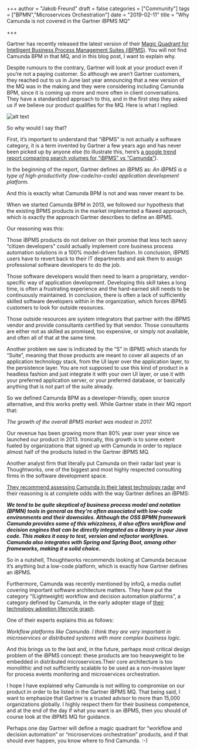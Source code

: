 +++
author = "Jakob Freund"
draft = false
categories = ["Community"]
tags = ["BPMN","Microservices Orchestration"]
date = "2019-02-11"
title = "Why Camunda is not covered in the Gartner iBPMS MQ"

+++

Gartner has recently released the latest version of their [Magic Quadrant for Intelligent Business Process Management Suites (iBPMS)](https://www.gartner.com/doc/reprints?id=1-66AAPG8&ct=190131&st=sb). You will not find Camunda BPM in that MQ, and in this blog post, I want to explain why.

Despite rumours to the contrary, Gartner will look at your product even if you’re not a paying customer. So although we aren’t Gartner customers, they reached out to us in June last year announcing that a new version of the MQ was in the making and they were considering including Camunda BPM, since it is coming up more and more often in client conversations. They have a standardized approach to this, and in the first step they asked us if we believe our product qualifies for the MQ. Here is what I replied:

<!--more-->
![alt text](https://blog.camunda.com/post/2019/02/Camunda-Gartner.png "Camunda-Gartner")

So why would I say that?

First, it’s important to understand that “iBPMS” is not actually a software category, it is a term invented by Gartner a few years ago and has never been picked up by anyone else (to illustrate this, here’s [a google trend report comparing search volumes for “iBPMS” vs “Camunda”](https://trends.google.com/trends/explore?date=all&q=ibpms,camunda)).

In the beginning of the report, Gartner defines an iBPMS as:
*An iBPMS is a type of high-productivity (low-code/no-code) application development platform.*

And this is exactly what Camunda BPM is not and was never meant to be.

When we started Camunda BPM in 2013, we followed our hypothesis that the existing BPMS products in the market implemented a flawed approach, which is exactly the approach Gartner describes to define an iBPMS.

Our reasoning was this:

Those iBPMS products do not deliver on their promise that less tech savvy “citizen developers” could actually implement core business process automation solutions in a 100% model-driven fashion. In conclusion, iBPMS users have to revert back to their IT departments and ask them to assign professional software developers to do the job.

Those software developers would then need to learn a proprietary, vendor-specific way of application development. Developing this skill takes a long time, is often a frustrating experience and the hard-earned skill needs to be continuously maintained. In conclusion, there is often a lack of sufficiently skilled software developers within in the organization, which forces iBPMS customers to look for outside resources.

Those outside resources are system integrators that partner with the iBPMS vendor and provide consultants certified by that vendor. Those consultants are either not as skilled as promised, too expensive, or simply not available, and often all of that at the same time.

Another problem we saw is indicated by the “S” in iBPMS which stands for “Suite”, meaning that those products are meant to cover all aspects of an application technology stack, from the UI layer over the application layer, to the persistence layer. You are not supposed to use this kind of product in a headless fashion and just integrate it with your own UI layer, or use it with your preferred application server, or your preferred database, or basically anything that is not part of the suite already.

So we defined Camunda BPM as a developer-friendly, open source alternative, and this works pretty well. While Gartner state in their MQ report that:

*The growth of the overall BPMS market was modest in 2017.*

Our revenue has been growing more than 80% year over year since we launched our product in 2013. Ironically, this growth is to some extent fueled by organizations that signed up with Camunda in order to replace almost half of the products listed in the Gartner iBPMS MQ.

Another analyst firm that literally put Camunda on their radar last year is Thoughtworks, one of the biggest and most highly respected consulting firms in the software development space.

[They recommend assessing Camunda in their latest technology radar](https://www.thoughtworks.com/radar/languages-and-frameworks/camunda) and their reasoning is at complete odds with the way Gartner defines an iBPMS:

**_We tend to be quite skeptical of business process model and notation (BPMN) tools in general as they're often associated with low-code environments and their downsides. Although the OSS BPMN framework Camunda provides some of this whizziness, it also offers workflow and decision engines that can be directly integrated as a library in your Java code. This makes it easy to test, version and refactor workflows. Camunda also integrates with Spring and Spring Boot, among other frameworks, making it a solid choice._**

So in a nutshell, Thoughtworks recommends looking at Camunda because it’s anything but a low-code platform, which is exactly how Gartner defines an iBPMS.

Furthermore, Camunda was recently mentioned by infoQ, a media outlet covering important software architecture matters. They have put the category “(Lightweight) workflow and decision automation platforms”, a category defined by Camunda, in the early adopter stage of [their technology adoption lifecycle graph](https://www.infoq.com/articles/architecture-trends-2019).

One of their experts explains this as follows:  

*Workflow platforms like Camunda. I think they are very important in microservices or distributed systems with more complex business logic.*

And this brings us to the last and, in the future, perhaps most critical design problem of the iBPMS concept: these products are too heavyweight to be embedded in distributed microservices.Their core architecture is too monolithic and not sufficiently scalable to be used as a non-invasive layer for process events monitoring and microservices orchestration.

I hope I have explained why Camunda is not willing to compromise on our product in order to be listed in the Gartner iBPMS MQ. That being said, I want to emphasize that Gartner is a trusted advisor to more than 15,000 organizations globally. I highly respect them for their business competence, and at the end of the day if what you want is an iBPMS, then you should of course look at the iBPMS MQ for guidance.

Perhaps one day Gartner will define a magic quadrant for “workflow and decision automation” or “microservices orchestration” products, and if that should ever happen, you know where to find Camunda. :-)
